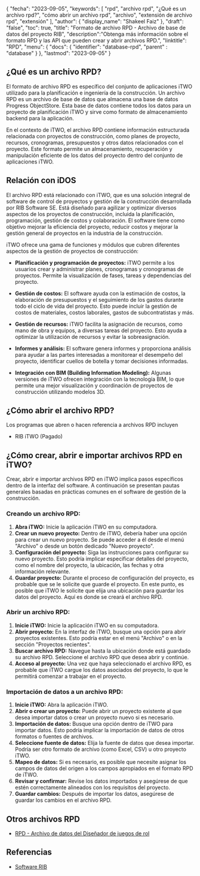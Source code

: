 {
"fecha": "2023-09-05",
  "keywords": [
"rpd",
"archivo rpd",
"¿Qué es un archivo rpd?",
"cómo abrir un archivo rpd",
"archivo",
"extensión de archivo rpd",
"extensión"
],
  "author": {
"display_name": "Shakeel Faiz"
},
"draft": "false",
"toc": true,
"title": "Formato de archivo RPD - Archivo de base de datos del proyecto RIB",
  "description":"Obtenga más información sobre el formato RPD y las API que pueden crear y abrir archivos RPD.",
"linktitle": "RPD",
  "menu": {
    "docs": {
      "identifier": "database-rpd",
"parent" : "database"
}
},
"lastmod": "2023-09-05"
}

## ¿Qué es un archivo RPD?

El formato de archivo RPD es específico del conjunto de aplicaciones iTWO utilizado para la planificación e ingeniería de la construcción. Un archivo RPD es un archivo de base de datos que almacena una base de datos Progress ObjectStore. Esta base de datos contiene todos los datos para un proyecto de planificación iTWO y sirve como formato de almacenamiento backend para la aplicación.

En el contexto de iTWO, el archivo RPD contiene información estructurada relacionada con proyectos de construcción, como planes de proyecto, recursos, cronogramas, presupuestos y otros datos relacionados con el proyecto. Este formato permite un almacenamiento, recuperación y manipulación eficiente de los datos del proyecto dentro del conjunto de aplicaciones iTWO.

## Relación con iDOS

El archivo RPD está relacionado con iTWO, que es una solución integral de software de control de proyectos y gestión de la construcción desarrollada por RIB Software SE. Está diseñado para agilizar y optimizar diversos aspectos de los proyectos de construcción, incluida la planificación, programación, gestión de costos y colaboración. El software tiene como objetivo mejorar la eficiencia del proyecto, reducir costos y mejorar la gestión general de proyectos en la industria de la construcción.

iTWO ofrece una gama de funciones y módulos que cubren diferentes aspectos de la gestión de proyectos de construcción:

- **Planificación y programación de proyectos:** iTWO permite a los usuarios crear y administrar planes, cronogramas y cronogramas de proyectos. Permite la visualización de fases, tareas y dependencias del proyecto.

- **Gestión de costos:** El software ayuda con la estimación de costos, la elaboración de presupuestos y el seguimiento de los gastos durante todo el ciclo de vida del proyecto. Esto puede incluir la gestión de costos de materiales, costos laborales, gastos de subcontratistas y más.

- **Gestión de recursos:** iTWO facilita la asignación de recursos, como mano de obra y equipos, a diversas tareas del proyecto. Esto ayuda a optimizar la utilización de recursos y evitar la sobreasignación.

- **Informes y análisis:** El software genera informes y proporciona análisis para ayudar a las partes interesadas a monitorear el desempeño del proyecto, identificar cuellos de botella y tomar decisiones informadas.

- **Integración con BIM (Building Information Modeling):** Algunas versiones de iTWO ofrecen integración con la tecnología BIM, lo que permite una mejor visualización y coordinación de proyectos de construcción utilizando modelos 3D.

## ¿Cómo abrir el archivo RPD?

Los programas que abren o hacen referencia a archivos RPD incluyen

- RIB iTWO (Pagado)

## ¿Cómo crear, abrir e importar archivos RPD en iTWO?

Crear, abrir e importar archivos RPD en iTWO implica pasos específicos dentro de la interfaz del software. A continuación se presentan pautas generales basadas en prácticas comunes en el software de gestión de la construcción.

### Creando un archivo RPD:

1. **Abra iTWO:** Inicie la aplicación iTWO en su computadora.
2. **Crear un nuevo proyecto:** Dentro de iTWO, debería haber una opción para crear un nuevo proyecto. Se puede acceder a él desde el menú "Archivo" o desde un botón dedicado "Nuevo proyecto".
3. **Configuración del proyecto:** Siga las instrucciones para configurar su nuevo proyecto. Esto podría implicar especificar detalles del proyecto, como el nombre del proyecto, la ubicación, las fechas y otra información relevante.
4. **Guardar proyecto:** Durante el proceso de configuración del proyecto, es probable que se le solicite que guarde el proyecto. En este punto, es posible que iTWO le solicite que elija una ubicación para guardar los datos del proyecto. Aquí es donde se creará el archivo RPD.

### Abrir un archivo RPD:

1. **Inicie iTWO:** Inicie la aplicación iTWO en su computadora.
2. **Abrir proyecto:** En la interfaz de iTWO, busque una opción para abrir proyectos existentes. Esto podría estar en el menú "Archivo" o en la sección "Proyectos recientes".
3. **Buscar archivo RPD:** Navegue hasta la ubicación donde está guardado su archivo RPD. Seleccione el archivo RPD que desea abrir y continúe.
4. **Acceso al proyecto:** Una vez que haya seleccionado el archivo RPD, es probable que iTWO cargue los datos asociados del proyecto, lo que le permitirá comenzar a trabajar en el proyecto.

### Importación de datos a un archivo RPD:

1. **Inicie iTWO:** Abra la aplicación iTWO.
2. **Abrir o crear un proyecto:** Puede abrir un proyecto existente al que desea importar datos o crear un proyecto nuevo si es necesario.
3. **Importación de datos:** Busque una opción dentro de iTWO para importar datos. Esto podría implicar la importación de datos de otros formatos o fuentes de archivos.
4. **Seleccione fuente de datos:** Elija la fuente de datos que desea importar. Podría ser otro formato de archivo (como Excel, CSV) u otro proyecto iTWO.
5. **Mapeo de datos:** Si es necesario, es posible que necesite asignar los campos de datos del origen a los campos apropiados en el formato RPD de iTWO.
6. **Revisar y confirmar:** Revise los datos importados y asegúrese de que estén correctamente alineados con los requisitos del proyecto.
7. **Guardar cambios:** Después de importar los datos, asegúrese de guardar los cambios en el archivo RPD.

## Otros archivos RPD

- [RPD - Archivo de datos del Diseñador de juegos de rol](/es/database/rpd-roleplay/)

## Referencias
* [Software RIB](https://en.wikipedia.org/wiki/RIB_Software)

